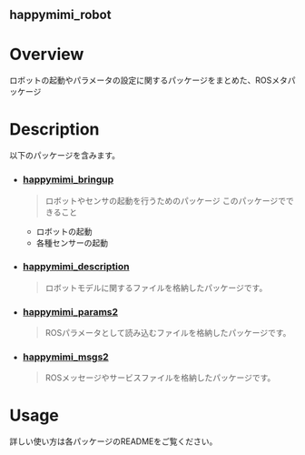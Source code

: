 ## happymimi_robot
# Overview
ロボットの起動やパラメータの設定に関するパッケージをまとめた、ROSメタパッケージ

# Description
以下のパッケージを含みます。

- ### [happymimi_bringup](./happymimi_bringup)
  > ロボットやセンサの起動を行うためのパッケージ
  このパッケージでできること
  - ロボットの起動
  - 各種センサーの起動

- ### [happymimi_description](./happymimi_description)
  > ロボットモデルに関するファイルを格納したパッケージです。

- ### [happymimi_params2](./happymimi_params2)
  > ROSパラメータとして読み込むファイルを格納したパッケージです。

- ### [happymimi_msgs2](./happymimi_msgs2)
  > ROSメッセージやサービスファイルを格納したパッケージです。

# Usage
詳しい使い方は各パッケージのREADMEをご覧ください。
